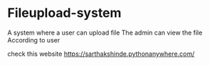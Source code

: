 # Fileupload-system
A system where a user can upload file 
The admin can view the file According to user

check this website https://sarthakshinde.pythonanywhere.com/
